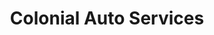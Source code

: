 ---
title: "Colonial Auto Services"
url: /marble-falls/colonial-auto-services/
shop: Autowerkstatt
---